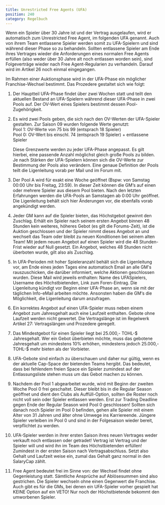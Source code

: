 ```yaml
---
title: Unrestricted Free Agents (UFA)
position: 240
category: Regelbuch
---
```


Wenn ein Spieler über 30 Jahre ist und der Vertrag ausgelaufen, wird er automatisch zum Unrestricted Free Agent, im folgenden UFA genannt. Auch von ihrem Team entlassene Spieler werden somit zu UFA-Spielern und sind während dieser Phase so zu behandeln. Sollten entlassene Spieler am Ende ihres Vertrages wieder die Anforderungen eines normalen Free Agents erfüllen (also weder über 30 Jahre alt noch entlassen worden sein), sind Folgeverträge wieder nach Free Agent-Regularien zu verhandeln. Darauf wird im Artikel 26 noch einmal eingegangen.

Im Rahmen einer Auktionsphase wird in der UFA-Phase ein möglicher Franchise-Wechsel bestimmt. Das Prozedere gestaltet sich wie folgt:

1. Der Hauptteil UFA-Phase findet über zwei Wochen statt und teilt den aktuellen Bestand an UFA-Spielern während dieser UFA-Phase in zwei Pools auf. Der OV-Wert eines Spielers bestimmt dessen Pool-Zugehörigkeit.
2. Es wird zwei Pools geben, die sich nach den OV-Werten der UFA-Spieler gestalten. Zur Saison 09 wurden folgende Werte genutzt:   
   Pool 1: OV-Werte von 75 bis 99 (entsprach 18 Spieler)   
   Pool 0: OV-Wert bis einschl. 74 (entsprach 19 Spieler) + entlassene Spieler   
    
   Diese Grenzwerte werden zu jeder UFA-Phase angepasst. Es gilt hierbei, eine passende Anzahl möglichst gleich große Pools zu bilden. Je nach Stärken der UFA-Spielern können sich die OV-Werte zur Bestimmung der Pools also verändern. Eine genaue Definition der Pools teilt die Ligenleitung vorab per Mail und im Forum mit.
3. Der Pool A wird für exakt eine Woche geöffnet (Bspw: von Samstag 00:00 Uhr bis Freitag, 23:59). In dieser Zeit können die GM‘s auf einen oder mehrere Spieler aus diesem Pool bieten. Nach den letzten Erfahrungen werden die UFA-Pools an Samstagen ab 0:00 Uhr geöffnet. Die Ligenleitung behält sich hier Änderungen vor, die ebenfalls vorab angekündigt werden.

4. Jeder GM kann auf die Spieler bieten, das Höchstgebot gewinnt den Zuschlag. Erhält ein Spieler nach seinem ersten Angebot binnen 48 Stunden kein weiteres, höheres Gebot (es gilt die Forums-Zeit), ist die Auktion geschlossen und der Spieler nimmt dieses Angebot an und wechselt das Team oder bleibt zu neuen Konditionen bei seinem alten Team! Mit jedem neuen Angebot auf einen Spieler wird die 48 Stunden-Frist wieder auf Null gesetzt. Ein Angebot, welches 48 Stunden nicht überboten wurde, gilt also als Zuschlag.

5. In UFA-Perioden mit hoher Spieleranzahl behält sich die Ligenleitung vor, am Ende eines jeden Tages eine automatisch Email an alle GM's rauszuschicken, die darüber informiert, welche Aktionen geschlossen wurden. Diese Mail wird jeweils enthalten: Name des UFASpielers, Username des Höchstbietenden, Link zum Foren-Eintrag. Die Ligenleitung kündigt vor Beginn einer UFA-Phase an, wenn sie mit der täglichen Info-eMail arbeiten möchte. Ansonsten haben die GM‘s die Möglichkeit, die Ligenleitung darum anzufragen.

6. Ein korrektes Angebot auf einen UFA-Spieler muss neben einem Angebot zum Jahresgehalt auch eine Laufzeit enthalten. Gebote ohne Laufzeit werden nicht gewertet. Die Vertragslänge ist im Regelwerk Artikel 27: Vertragslängen und Prozedere geregelt.

7. Das Mindestgebot für einen Spieler liegt bei 25.000,- TOHL-$ Jahresgehalt. Wer ein Gebot überbieten möchte, muss das gebotene Jahresgehalt um mindestens 10% erhöhen, mindestens jedoch 25.000,- TOHL-$ mehr bieten als der Vorbieter.

8. UFA-Gebote sind einfach zu überschauen und daher nur gültig, wenn es der aktuelle Cap-Space der bietenden Teams hergibt. Das bedeutet, dass bei fehlendem freien Space ein Spieler zumindest auf der Entlassungsliste stehen muss um das Gebot machen zu können. 

9. Nachdem der Pool 1 abgearbeitet wurde, wird mit Beginn der zweiten Woche Pool 0 frei geschaltet. Dieser bleibt bis in die Regular Season geöffnet und dient den Clubs als Auffüll-Option, sollten die Roster noch nicht voll sein oder Spieler entlassen werden. Erst zur Trading Deadline gegen Ende der Regular Season wird Pool 0 geschlossen! Sollten sich danach noch Spieler im Pool 0 befinden, gehen alle Spieler mit einem Alter von 31 Jahren und älter ohne Umwege ins Karriereende. Jüngere Spieler verleiben im Pool 0 und sind in der Folgesaison wieder bereit, verpflichtet zu werden.

10. UFA-Spieler werden in ihrer ersten Saison ihres neuen Vertrages weder verkauft noch entlassen oder getradet! Vertrag ist Vertrag und der Spieler will und wird ihn im Team des Höchstbietenden erfüllen! Zumindest in der ersten Saison nach Vertragsabschluss. Setzt also Gehalt und Laufzeit weise ein, zumal das Gehalt ganz normal in den SalaryCap zählt.

11. Free Agent bedeutet frei im Sinne von: der Wechsel findet ohne Gegenleistung statt. Sämtliche Ansprüche auf Ablösesummen sind also gestrichen. Die Spieler wechseln ohne einen Gegenwert die Franchise. Auch gibt es für die GMs, bei denen ein UFA-Spieler vorher gespielt hat KEINE Option auf ein VETO! Nur noch der Höchstbietende bekommt den umworbenen Spieler.
